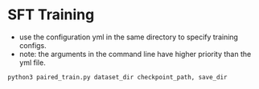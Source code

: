 # SFT Training

- use the configuration yml in the same directory to specify training configs.
- note: the arguments in the command line have higher priority than the yml file.

```bash
python3 paired_train.py dataset_dir checkpoint_path, save_dir
```